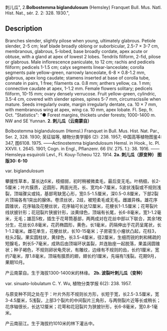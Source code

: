 刺儿瓜",
2.**Bolbostemma biglandulosum** (Hemsley) Franquet Bull. Mus. Natl. Hist. Nat., sér. 2. 2: 328. 1930.",

## Description
Branches slender, slightly pilose when young, ultimately glabrous. Petiole slender, 2-5 cm; leaf blade broadly oblong or suborbicular, 2.5-7 × 3-7 cm, membranous, glabrous, 5-lobed, base broadly cordate, apex acute or obtuse, with a gland at apex of lowest 2 lobes. Tendrils filiform, 2-fid, pilose or glabrous. Male inflorescence paniculate, to 12 cm; rachis and pedicels filiform; pedicels 1-1.5 cm; calyx segments linear-lanceolate; corolla segments pale yellow-green, narrowly lanceolate, 6-8 × 0.8-1.2 mm, glabrous, apex long caudate; stamens inserted at base of corolla tube, connate in pairs, 1 free; filaments ca. 0.8 mm; anthers yellow, ca. 1 mm; connective caudate at apex, 1-1.2 mm. Female flowers solitary; pedicels filiform, 10-15 mm; ovary densely verrucose. Fruit yellow-green, cylindric, 3.5-4 cm, covered with slender spines, spines 5-7 mm, circumscissile when mature. Seeds irregularly ovate, margin irregularly dentate, ca. 10 × 7 mm, with membranous wing at apex, wing ca. 10 mm, apex lobate. Fl. Sep, fr. Oct.
  "Statistics": "● Forest margins, thickets under forests; 1000-1400 m. NW and SE Yunnan.
**2. 刺儿瓜（云南蒙自）**

Bolbostemma biglandulosum (Hemsl.) Franquet in Bull. Mus. Hist. Nat. Par., Ser. 2, 328. 1930; 吴征镒等, 植物分类学报6 (2): 238. 1957; 中国高等植物图鉴4: 347, 图6108. 1975. ——Actinostemma biglandulosum Hemsl. in Hook., Ic. Pl. XXVII. t. 2645. 1901; Cogn. in Engl., Pflanzenr. 66 (IV. 275. 1.): 38. 1916. ——Hemsleya esquirolii Levl., Fl. Kouy-Tcheou 122. 1914.
**2a. 刺儿瓜（原变种） 图版30: 6-10**

var. biglandulosum

攀援性草本，茎长达6米，枝细弱，初时稍被微柔毛，最后变无毛。叶柄细，长2-5厘米；叶片膜质，近圆形，两面光亮，长、宽均4-7厘米，5波状浅裂或不规则浅裂，顶端骤尖或钝，基部弯缺宽心形，宽0.5-1.5厘米，深0.5-0.8厘米，下部2裂片顶端各有1突出的腺体。卷须丝状，2歧，被短柔毛或无毛。雌雄异株。雄花序圆锥状，花序轴及花梗丝状，花序轴可长达12厘米，花梗长1-1.5厘米；花萼裂片线状披针形；花冠裂片狭披针形，淡黄绿色，顶端有长尾，长6-8毫米，宽1-1.2毫米，无毛；雄蕊5枚，插生于花萼筒基部，两两成对在花丝中部以下联合，其余1枚分生，花丝长0.8毫米，花药椭圆形，黄色，长1毫米，药隔伸出于花药呈尾状，长1-1.2毫米。雌花单生，花梗丝状，长10-15毫米；子房密生小瘤状凸起，花柱3，柱头2裂。果实圆柱状，黄绿色，长3.5-4厘米，径2厘米，生细而锐的刺和稀疏的短腺毛，刺长5-7毫米，成熟后由顶端环状盖裂，并连胎座一起脱落，果盖阔圆锥状；种子褐色，不规则卵状龟壳状，有雕纹，边缘有不规则的齿，长约1厘米，宽约7毫米，厚1.8毫米，顶端有膜质的翅，翅长约1厘米，先端有1浅裂。花期9月，果期10月。

产云南蒙自。生于海拔1300-1400米的林缘。
**2b. 波裂叶刺儿瓜（变种）**

var. sinuato-lobulatum C. Y. Wu, 植物分类学报 6(2): 238. 1957.

与原变种不同之处在于：叶片外形不规则长方形，长短于宽，长2.5-3.5厘米，宽3-4.5厘米，5浅裂，上部3个裂片的中间裂片三角形，与两侧裂片近等长或稍长；花序轴很长，长达12厘米；花萼和花冠裂片为狭披针形，长6-8毫米，宽0.8-1毫米。

产云南丽江。生于海拔约1010米的林下灌丛中。
